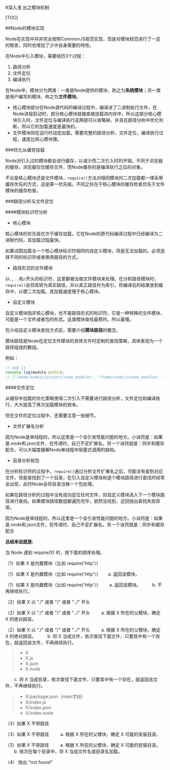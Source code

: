 #深入浅 出之模块机制

[TOC]

##Node的模块实现

Node在实现中并非完全按照CommonJS规范实现，而是对模块规范进行了一定的取舍，同时也增加了少许自身需要的特性。

在Node中引入模块，需要经历3个过程：

1. 路径分析
2. 文件定位
3. 编译执行

在Node中，模块分为两类：一类是Node提供的模块，称之为**系统模块**；另一类是用户编写的模块，称之为**文件模块**。

- 核心模块部分在Node源代码的编译过程中，编译进了二进制执行文件。在Node进程启动时，部分核心模块就被直接加载进内存中，所以这部分核心模块引入时，文件定位与编译执行这两部可以省略掉，并且在路径分析中优化判断，所以它的加载速度是最快的。
- 文件模块则在运行时动态加载，需要完整的路径分析，文件定位，编译执行过程，速度比核心模块慢。



###优化从缓存加载

Node对引入过的模块都会进行缓存，以减少而二次引入时的开销。不同于浏览器的缓存。浏览器仅仅缓存文件，而Node缓存的是编译执行之后的对象。

不论是核心模块还是文件模块，`require()`方法对相同模块的二次加载都一律采用缓存优先的方式，这是第一优先级。不同之处在于核心模块的缓存检查优先于文件模块的缓存检查。



###路径分析与文件定位

####模块标识符分析

- 核心模块

核心模块的优先级仅次于缓存加载，它在Node的原代码编译过程中已经编译为二进制代码，其加载过程最快。

如果试图加载与一个核心模块标识符相同的自定义模块，将是无法加载的。必须选择不同的标识符或者换用路径的方式。

- 路径形式的文件模块

以`.`, `..`和`/`开头的标识符，这里都被当做文件模块来处理。在分析路径模块时，`require()`会将其转为真实路径，并以真正路径作为索引，将编译后的结果放到缓存中，以便二次加载。其加载速度慢于核心模块。

- 自定义模块

自定义模块指非核心模块，也不是路径形式的标识符。它是一种特殊的文件模块，可能是一个文件或者包的形式。这类模块查找最费时。所以最慢。

在介绍自定义模块查找方式前，需要介绍**模块路径**的概念。

模块路径是Node在定位文件模块的具体文件时定制的查找策略，具体表现为一个路径组成的数组。

例如：

```javascript
// app.js
console.log(module.paths);
// ["/home/nodejs/project/node_modules", "/home/nodejs/node_modules", "/home/node_modules", "/node_modules"]
```

####文件定位

从缓存中加载的优化策略使得二次引入不需要进行路径分析，文件定位和编译执行，大大提高了再次加载模块的效率。

但在文件的定位过程中，还需要注意一些细节。

- 文件扩展名分析

因为Node是单线程的，所以这里是一个会引发性能问题的地方。小诀窍是：如果是.node和.json文件，在传递时，自己不足扩展名。另一个诀窍就是：同步和缓存配合，可以大幅度缓解Node单线程中阻塞式调用的缺陷。

- 目录分析和包

在分析标识符的过程中，`require()`通过分析文件扩展名之后，可能没有查到对应文件，但是查找到了一个目录，在引入自定义模块和逐个模块路径进行查找时经常会出现，此时Node会将目录当做一个包处理。

如果在路径分析的过程中没有成功定位任何文件，则自定义模块进入下一个模块路径进行查找。如果模块路径数组都遍历完毕，依然没找到，这回抛出查找失败异常。 



因为Node是单线程的，所以这里是一个会引发性能问题的地方。小诀窍是：如果是.node和.json文件，在传递时，自己不足扩展名。另一个诀窍就是：同步和缓存配合



**总结来说就是:**

当 Node 遇到 require(X) 时，按下面的顺序处理。

（1）如果 X 是内置模块（比如 require('http'）) 

（1）如果 X 是内置模块（比如 require('http'）) 
　　a. 返回该模块。 

（1）如果 X 是内置模块（比如 require('http'）) 
　　a. 返回该模块。 
　　b. 不再继续执行。

（2）如果 X 以 "./" 或者 "/" 或者 "../" 开头 

（2）如果 X 以 "./" 或者 "/" 或者 "../" 开头 
　　a. 根据 X 所在的父模块，确定 X 的绝对路径。 

（2）如果 X 以 "./" 或者 "/" 或者 "../" 开头 
　　a. 根据 X 所在的父模块，确定 X 的绝对路径。 
　　b. 将 X 当成文件，依次查找下面文件，只要其中有一个存在，就返回该文件，不再继续执行。

> - X
> - X.js
> - X.json
> - X.node

　　c. 将 X 当成目录，依次查找下面文件，只要其中有一个存在，就返回该文件，不再继续执行。

> - X/package.json（main字段）
> - X/index.js
> - X/index.json
> - X/index.node

（3）如果 X 不带路径 

（3）如果 X 不带路径 
　　a. 根据 X 所在的父模块，确定 X 可能的安装目录。 

（3）如果 X 不带路径 
　　a. 根据 X 所在的父模块，确定 X 可能的安装目录。 
　　b. 依次在每个目录中，将 X 当成文件名或目录名加载。

（4） 抛出 "not found"


